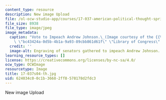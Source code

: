 ```yaml
---
content_type: resource
description: New image Upload
file: /ol-ocw-studio-app/courses/17-037-american-political-thought-spring-2004/624034c00c1b36682ff8578178d2fdc3_17-037s04-th.jpg
file_size: 8938
file_type: image/jpeg
image_metadata:
  caption: "Vote to Impeach Andrew Johnson.\_(Image courtesy of the {{% resource_link\
    \ \"bc43424a-0d5b-4b1a-9a93-89cbb861d61f\" \"Library of Congress\" %}}.)"
  credit: ''
  image-alt: Engraving of senators gathered to impeach Andrew Johnson.
learning_resource_types: []
license: https://creativecommons.org/licenses/by-nc-sa/4.0/
ocw_type: OCWImage
resourcetype: Image
title: 17-037s04-th.jpg
uid: 624034c0-0c1b-3668-2ff8-578178d2fdc3
---
```

New image Upload